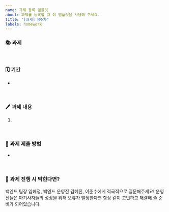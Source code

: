 ```yaml
---
name: 과제 등록 템플릿
about: 과제를 등록할 때 이 템플릿을 사용해 주세요.
title: "[과제] N주차"
labels: homework
---
```


### 📚 과제
<!--과제 목표 제목을 작성-->

<br>

### 🗓️ 기간
<!-- ex) 3월 23일(토) ~ 3월 27일(수) -->
-


<br>

### 🖊️ 과제 내용
1. 

<br> 

### 📄 과제 제출 방법 
<!-- 주차마다 다르므로 과제 등록하는 멘토가 적절하게 작성 -->
- 

<br>

### 🚨 과제 진행 시 막힌다면?
백엔드 팀장 임혜정, 백엔드 운영진 김혜진, 이준수에게 적극적으로 질문해주세요! 
운영진들은 아기사자들의 성장을 위해 오류가 발생한다면 항상 같이 고민하고 해결해 줄 준비가 되어있습니다.
